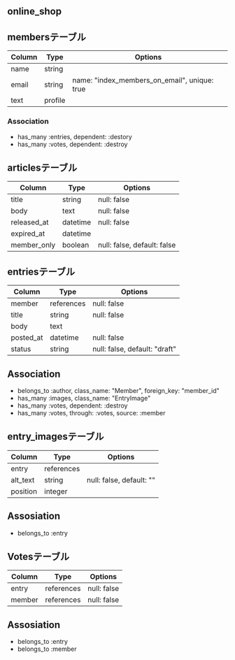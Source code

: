 ## online_shop

## membersテーブル

|Column|Type|Options|
|------|----|-------|
|name|string|
|email|string|name: "index_members_on_email", unique: true|
|text|profile|

### Association
- has_many :entries, dependent: :destory
- has_many :votes, dependent: :destroy

## articlesテーブル
|Column|Type|Options|
|------|----|-------|
|title|string|null: false|
|body|text|null: false|
|released_at|datetime|null: false|
|expired_at|datetime|
|member_only|boolean|null: false, default: false|

## entriesテーブル
|Column|Type|Options|
|------|----|-------|
|member|references|null: false|
|title|string|null: false|
|body|text|
|posted_at|datetime|null: false|
|status|string|null: false, default: "draft"|

## Association
- belongs_to :author, class_name: "Member", foreign_key: "member_id"
- has_many :images, class_name: "EntryImage"
- has_many :votes, dependent: :destroy
- has_many :votes, through: :votes, source: :member

## entry_imagesテーブル
|Column|Type|Options|
|------|----|-------|
|entry|references|
|alt_text|string|null: false, default: ""|
|position|integer|

## Assosiation
- belongs_to :entry

## Votesテーブル
|Column|Type|Options|
|------|----|-------|
|entry|references|null: false|
|member|references|null: false|

## Assosiation
- belongs_to :entry
- belongs_to :member
